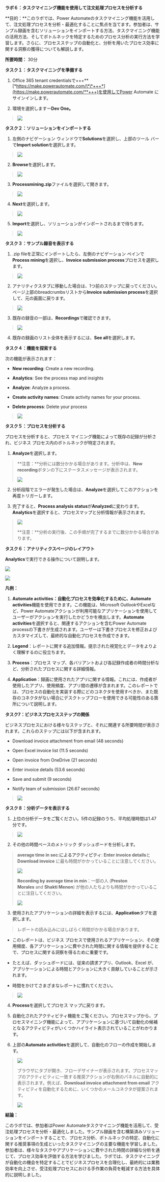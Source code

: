 **ラボ６：タスクマイニング機能を使用して注文処理プロセスを分析する**

**目的：**このラボでは、Power
Automateのタスクマイニング機能を活用して、注文処理プロセスを分析・最適化することに焦点を当てます。参加者は、サンプル録画を含むソリューションをインポートする方法、タスクマイニング機能の活用方法、そしてボトルネックを特定するためのプロセス分析の実行方法を学習します。さらに、プロセスステップの自動化と、分析を用いたプロセス効率に関する洞察の獲得についても解説します。

**所要時間：** 30分

**タスク１：タスクマイニングを準備する**

1.  Office 365 tenant
    credentialsで+++\*\*[*https://make.powerautomate.com/\*\*+++*](https://make.powerautomate.com/**+++)を使用してPower
    Automate にサインインします。

2.  環境を選択しますー**Dev One。**

> ![](./media/image1.png)

**タスク２：ソリューションをインポートする**

1.  左側のナビゲーション ウィンドウで**Solutions**を選択し、上部のツール
    バーで**Import solution**を選択します。

> ![](./media/image2.png)

2.  **Browse**を選択します。

> ![](./media/image3.png)

3.  **Processmining.zip**ファイルを選択して開きます。

> ![](./media/image4.png)

4.  **Next**を選択します。

> ![](./media/image5.png)

5.  **Import**を選択し、ソリューションがインポートされるまで待ちます。

> ![](./media/image6.png)

**タスク３：サンプル録音を表示する**

1.  .zip fileを正常にインポートしたら、左側のナビゲーション
    ペインで**Process mining**を選択し、**Invoice submission
    process**プロセスを選択します。

> ![](./media/image7.png)

2.  アナリティクスタブに移動した場合は、1つ前のステップに戻ってください。ページ上部のbreadcrumbsリストから**Invoice
    submission process**を選択して、元の画面に戻ります。

> ![](./media/image8.png)

3.  既存の録音の一部は、**Recordings**で確認できます。

> ![](./media/image9.png)

4.  既存の録画のリスト全体を表示するには、**See all**を選択します。

**タスク４：機能を探索する**

次の機能が表示されます：

- **New recording**: Create a new recording.

- **Analytics**: See the process map and insights

- **Analyze**: Analyze a process.

- **Create activity names**: Create activity names for your process.

- **Delete process**: Delete your process

> ![](./media/image10.png)

**タスク５：プロセスを分析する**

プロセスを分析すると、プロセス
マイニング機能によって既存の記録が分析され、ビジネス
プロセス内のボトルネックが特定されます。

1.  **Analyze**を選択します。

> **注意：**分析には数分かかる場合があります。分析中は、**New
> recording**ボタンの下にステータスメッセージが表示されます。
>
> ![](./media/image11.png)

2.  分析段階でエラーが発生した場合は、**Analyze**を選択してこのアクションを再度トリガーします。

3.  完了すると、**Process analysis
    status**が**Analyzed**に変わります。**Analytics**を選択すると、プロセスマップと分析情報が表示されます。

> ![](./media/image12.png)
>
> **注意：**分析の実行後、この手順が完了するまでに数分かかる場合があります。

**タスク６：アナリティクスページのレイアウト**

**Analytics**で実行できる操作について説明します。

![](./media/image13.png)

![](./media/image14.png)

**凡例：**

1.  **Automate activities：自動化プロセスを効率化するために、Automate
    activities**機能を使用できます。この機能は、Microsoft
    OutlookやExcelなど、Power
    Automateアクションが利用可能なアプリケーションを使用してユーザーがアクションを実行したかどうかを検出します。**Automate
    activities**を選択すると、関連するアクションを含むPower Automate
    processの下書きが生成されます。ユーザーは下書きプロセスを修正およびカスタマイズして、最終的な自動化プロセスを作成できます。

2.  **Legend**：レポートに関する追加情報。提示された視覚化とデータをよりよく理解するのに役立ちます。

3.  **Process**：プロセス
    マップ、各バリアントおよび各記録作成者の時間分析など、分析されたプロセスに関する詳細情報。

4.  **Application**：録画に使用されたアプリに関する情報。これには、作成者が使用したアプリ、使用頻度、アプリ間の遷移が含まれます。このレポートでは、プロセスの自動化を実装する際にどのコネクタを使用すべきか、また既存のコネクタがない場合にデスクトップフローを使用できる可能性のある箇所について説明します。

**タスク7：ビジネスプロセスステップの関係**

ビジネスプロセスにおける様々なステップと、それに関連する所要時間が表示されます。これらのステップには以下が含まれます。

- Download invoice attachment from email (48 seconds)

- Open Excel invoice list (11.5 seconds)

- Open invoice from OneDrive (21 seconds)

- Enter invoice details (53.6 seconds)

- Save and submit (9 seconds)

- Notify team of submission (26.67 seconds)

> ![](./media/image15.png)

**タスク８：分析データを表示する**

1.  上位の分析データをご覧ください。5件の記録のうち、平均処理時間は1.47分です。

> ![](./media/image16.png)

2.  その他の時間ベースのメトリック ダッシュボードを分析します。

> **average time in sec**:**によるアクティビティ**: **Enter invoice
> details**と**Download
> invoice** に最も時間がかかっていることに注意してください。
>
> ![](./media/image17.png)
>
> **Recording by average time in min**：一部の人 (**Preston
> Morales** and **Shakti Menon**)
> が他の人たちよりも時間がかかっていることに注目してください。
>
> ![](./media/image18.png)

3.  使用されたアプリケーションの詳細を表示するには、**Application**タブを選択します。

> レポートの読み込みにはしばらく時間がかかる場合があります。

- このレポートは、ビジネス
  プロセスで使用されるアプリケーション、その使用頻度、各アプリケーションに費やされた時間に関する情報を提供することで、プロセスに関する洞察を得るために重要です。

- たとえば、ダッシュボードには、従来の請求アプリ、Outlook、Excel
  が、アプリケーションによる時間とアクションに大きく貢献していることが示されます。

- 時間をかけてさまざまなレポートに慣れてください。

> ![](./media/image19.png)

4.  **Process**を選択してプロセス マップに戻ります。

5.  自動化されたアクティビティ機能をご覧ください。プロセスマップから、プロセスマイニング機能によって、アプリケーションに基づいて自動化の候補となるアクティビティがいくつかハイライト表示されていることがわかります。

6.  上部の**Automate
    activities**を選択して、自動化のフローの作成を開始します。

> ![](./media/image20.png)
>
> ブラウザにタブが開き、フローデザイナーが表示されます。プロセスマップのアクティビティに一致する推奨アクションが右側のパネルに自動的に表示されます。例えば、**Download
> invoice attachment from
> email** アクティビティを自動化するために、いくつかのメールコネクタが提案されます。
>
> ![](./media/image21.png)

**結論：**

このラボでは、参加者はPower
Automateタスクマイニング機能を活用して、受注処理プロセスを分析・最適化しました。サンプル録画を含む構築済みソリューションをインポートすることで、プロセス分析、ボトルネックの特定、自動化に関する推奨事項の生成といったタスクマイニングの主要な機能を学習しました。参加者は、様々なタスクやアプリケーションに費やされた時間の詳細な分析を通じて、プロセス効率を評価する方法を学びました。ラボでは、タスクマイニングが自動化の機会を特定することでビジネスプロセスを合理化し、最終的には業務効率を向上させ、受注処理プロセスにおける手作業の負荷を軽減する方法を具体的に説明しました。
